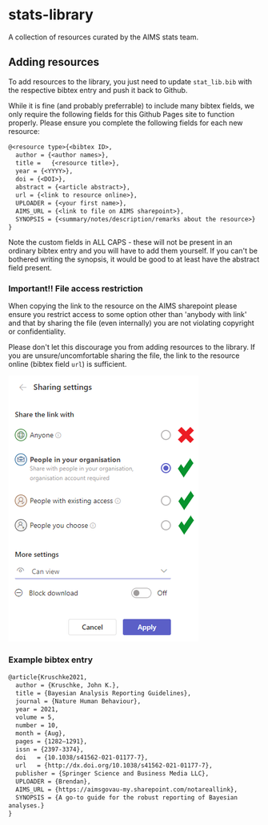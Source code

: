 # stats-library
A collection of resources curated by the AIMS stats team.


## Adding resources

To add resources to the library, you just need to update `stat_lib.bib` with the respective bibtex entry and push it back to Github. 

While it is fine (and probably preferrable) to include many bibtex fields, we only require the following fields for this Github Pages site to function properly. Please ensure you complete the following fields for each new resource:

```
@<resource type>{<bibtex ID>,
  author = {<author names>},
  title =	{<resource title>},
  year = {<YYYY>},
  doi =	{<DOI>},
  abstract = {<article abstract>},
  url =	{<link to resource online>},
  UPLOADER = {<your first name>}, 
  AIMS_URL = {<link to file on AIMS sharepoint>},
  SYNOPSIS = {<summary/notes/description/remarks about the resource>}
}
```

Note the custom fields in ALL CAPS - these will not be present in an ordinary bibtex entry and you will have to add them yourself. If you can't be bothered writing the synopsis, it would be good to at least have the abstract field present.

###  **Important!!** File access restriction

When copying the link to the resource on the AIMS sharepoint please ensure you restrict access to some option other than 'anybody with link' and that by sharing the file (even internally) you are not violating copyright or confidentiality. 

Please don't let this discourage you from adding resources to the library. If you are unsure/uncomfortable sharing the file, the link to the resource online (bibtex field `url`) is sufficient.

![](.resources/sharepoint_link_access.png)



### Example bibtex entry

```
@article{Kruschke2021,
  author = {Kruschke, John K.},
  title	= {Bayesian Analysis Reporting Guidelines},
  journal = {Nature Human Behaviour},
  year = 2021,
  volume = 5,
  number = 10,
  month	= {Aug},
  pages	= {1282–1291},
  issn = {2397-3374},
  doi	= {10.1038/s41562-021-01177-7},
  url	= {http://dx.doi.org/10.1038/s41562-021-01177-7},
  publisher = {Springer Science and Business Media LLC},
  UPLOADER = {Brendan},
  AIMS_URL = {https://aimsgovau-my.sharepoint.com/notareallink},
  SYNOPSIS = {A go-to guide for the robust reporting of Bayesian analyses.}
}
```
